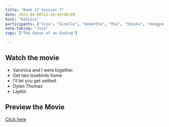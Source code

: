 ```yaml
---
title: "Book 17 Session 7"
date: 2021-04-06T12:19:43+08:00
host: "Katniss"
participants: ["Jizu", "Giselle", "Semantha", "Mia", "Shuuka", "Hongyan", ""]
note-taking: "Jizu"
tags: ["The Sense of an Ending"]

---
```


## Watch the movie

- Varonica and I were together.
- Get two lovebirds home
- I'll let you get settled.
- Dylan Thomas
- Laykin


## Preview the Movie 

[Click here](https://sap.sharepoint.com/teams/EnglishReadingClubChina/Shared%20Documents/Book%20Discussion/17th%20book%20The%20Sense%20of%20an%20Ending)
